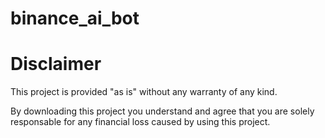 # binance_ai_bot

# Disclaimer #

This project is provided "as is" without any warranty of any kind.

By downloading this project you understand and agree that you are solely responsable for any financial loss caused by using this project.
